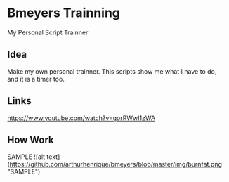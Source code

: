 # Bmeyers Trainning

My Personal Script Trainner

Idea
----
Make my own personal trainner. This scripts show me what I have to do,
and it is a timer too.

Links
-----
https://www.youtube.com/watch?v=qorRWwI1zWA

How Work
--------
SAMPLE
![alt text] (https://github.com/arthurhenrique/bmeyers/blob/master/img/burnfat.png "SAMPLE")

